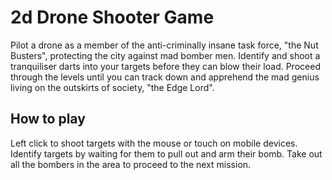 # 2d Drone Shooter Game
Pilot a drone as a member of the anti-criminally insane task force, "the Nut Busters", protecting the city against mad bomber men. Identify and shoot a tranquiliser darts into your targets before they can blow their load.
Proceed through the levels until you can track down and apprehend the mad genius living on the outskirts of society, "the Edge Lord".

## How to play
Left click to shoot targets with the mouse or touch on mobile devices.
Identify targets by waiting for them to pull out and arm their bomb.
Take out all the bombers in the area to proceed to the next mission.
